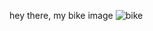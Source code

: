 hey there, my bike image
![bike](https://user-images.githubusercontent.com/49832831/142049622-bc62215a-5a2f-4bbf-a05c-895be5be20e2.jpg)
